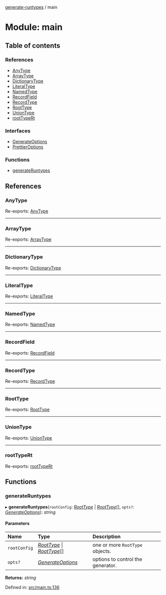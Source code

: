 [generate-runtypes](../README.md) / main

# Module: main

## Table of contents

### References

- [AnyType](main.md#anytype)
- [ArrayType](main.md#arraytype)
- [DictionaryType](main.md#dictionarytype)
- [LiteralType](main.md#literaltype)
- [NamedType](main.md#namedtype)
- [RecordField](main.md#recordfield)
- [RecordType](main.md#recordtype)
- [RootType](main.md#roottype)
- [UnionType](main.md#uniontype)
- [rootTypeRt](main.md#roottypert)

### Interfaces

- [GenerateOptions](../interfaces/main.generateoptions.md)
- [PrettierOptions](../interfaces/main.prettieroptions.md)

### Functions

- [generateRuntypes](main.md#generateruntypes)

## References

### AnyType

Re-exports: [AnyType](types.md#anytype)

___

### ArrayType

Re-exports: [ArrayType](types.md#arraytype)

___

### DictionaryType

Re-exports: [DictionaryType](types.md#dictionarytype)

___

### LiteralType

Re-exports: [LiteralType](types.md#literaltype)

___

### NamedType

Re-exports: [NamedType](types.md#namedtype)

___

### RecordField

Re-exports: [RecordField](types.md#recordfield)

___

### RecordType

Re-exports: [RecordType](types.md#recordtype)

___

### RootType

Re-exports: [RootType](types.md#roottype)

___

### UnionType

Re-exports: [UnionType](types.md#uniontype)

___

### rootTypeRt

Re-exports: [rootTypeRt](types.md#roottypert)

## Functions

### generateRuntypes

▸ **generateRuntypes**(`rootConfig`: [*RootType*](types.md#roottype) \| [*RootType*](types.md#roottype)[], `opts?`: [*GenerateOptions*](../interfaces/main.generateoptions.md)): *string*

#### Parameters

| Name | Type | Description |
| :------ | :------ | :------ |
| `rootConfig` | [*RootType*](types.md#roottype) \| [*RootType*](types.md#roottype)[] | one or more `RootType` objects. |
| `opts?` | [*GenerateOptions*](../interfaces/main.generateoptions.md) | options to control the generator. |

**Returns:** *string*

Defined in: [src/main.ts:136](https://github.com/cobraz/generate-runtypes/blob/7317811/src/main.ts#L136)

